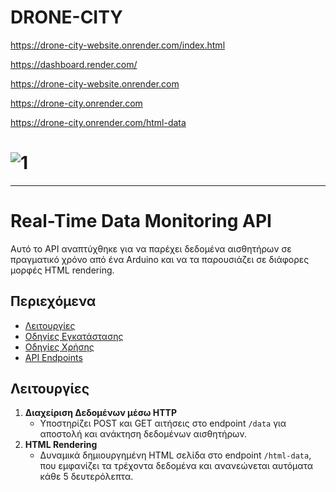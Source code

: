 # DRONE-CITY
  https://drone-city-website.onrender.com/index.html 

  https://dashboard.render.com/

  https://drone-city-website.onrender.com

  https://drone-city.onrender.com

https://drone-city.onrender.com/html-data


# ![1](https://github.com/user-attachments/assets/080e34d8-3290-4632-82b9-ab89d184ff61)

-----------------
# Real-Time Data Monitoring API

Αυτό το API αναπτύχθηκε για να παρέχει δεδομένα αισθητήρων σε πραγματικό χρόνο από ένα Arduino και να τα παρουσιάζει σε διάφορες μορφές HTML rendering.

## Περιεχόμενα

- [Λειτουργίες](#λειτουργίες)
- [Οδηγίες Εγκατάστασης](#οδηγίες-εγκατάστασης)
- [Οδηγίες Χρήσης](#οδηγίες-χρήσης)
- [API Endpoints](#api-endpoints)

## Λειτουργίες

1. **Διαχείριση Δεδομένων μέσω HTTP**
   - Υποστηρίζει POST και GET αιτήσεις στο endpoint `/data` για αποστολή και ανάκτηση δεδομένων αισθητήρων.
2. **HTML Rendering**
   - Δυναμικά δημιουργημένη HTML σελίδα στο endpoint `/html-data`, που εμφανίζει τα τρέχοντα δεδομένα και ανανεώνεται αυτόματα κάθε 5 δευτερόλεπτα.
